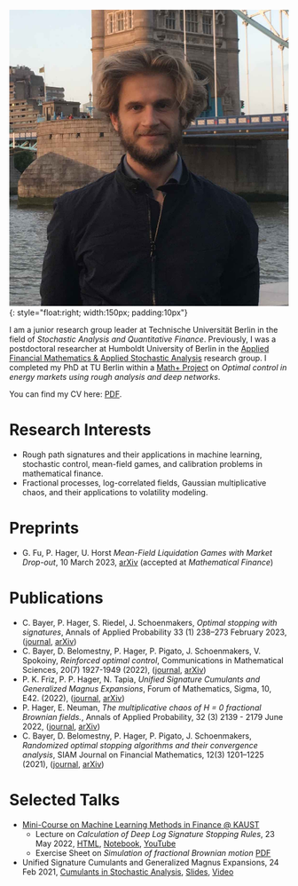 ![image](me_in_london.jpg){: style="float:right; width:150px; padding:10px"}

I am a junior research group leader at Technische Universität Berlin in the field of *Stochastic Analysis and Quantitative Finance*.
Previously, I was a postdoctoral researcher at Humboldt University of Berlin in the [Applied Financial Mathematics & Applied Stochastic Analysis](https://www.applied-financial-mathematics.de/paul-hager) research group.
I completed my PhD at TU Berlin within a [Math+ Project](https://mathplus.de/research-2/application-areas/aa4-energy-markets/aa4-2/) on *Optimal control in energy markets using rough analysis and deep networks*.

You can find my CV here: [PDF](./paul_hager_cv.pdf).

# Research Interests
- Rough path signatures and their applications in machine learning, stochastic control, mean-field games, and calibration problems in mathematical finance.
- Fractional processes, log-correlated fields, Gaussian multiplicative chaos, and their applications to volatility modeling.

# Preprints
- G. Fu, P. Hager, U. Horst *Mean-Field Liquidation Games with Market Drop-out*, 10 March 2023, [arXiv](https://arxiv.org/abs/2303.05783) (accepted at *Mathematical Finance*)

# Publications
- C. Bayer, P. Hager, S. Riedel, J. Schoenmakers, *Optimal stopping with signatures*, Annals of Applied Probability 33 (1) 238–273 February 2023, ([journal](http://dx.doi.org/10.1214/22-AAP1814), [arXiv](http://arxiv.org/abs/2105.00778))
- C. Bayer, D. Belomestny, P. Hager, P. Pigato, J. Schoenmakers, V. Spokoiny, *Reinforced optimal control*, Communications in Mathematical Sciences, 20(7) 1927-1949 (2022), ([journal](https://dx.doi.org/10.4310/CMS.2022.v20.n7.a7), [arXiv](http://arxiv.org/abs/2011.12382))
- P. K. Friz, P. P. Hager, N. Tapia, *Unified Signature Cumulants and Generalized Magnus Expansions*, Forum of Mathematics, Sigma, 10, E42. (2022), ([journal](https://www.doi.org/10.1017/fms.2022.20), [arXiv](https://arxiv.org/abs/2102.03345))
- P. Hager, E. Neuman, *The multiplicative chaos of H = 0 fractional Brownian fields.*, Annals of Applied Probability, 32 (3) 2139 - 2179 June 2022, ([journal](http://dx.doi.org/10.1214/21-AAP1730), [arXiv](https://arxiv.org/abs/2008.01385))
- C. Bayer, D. Belomestny, P. Hager, P. Pigato, J. Schoenmakers, *Randomized optimal stopping algorithms and their convergence analysis*, SIAM Journal on Financial Mathematics, 12(3) 1201–1225 (2021), ([journal](https://epubs.siam.org/doi/abs/10.1137/20M1373876), [arXiv](https://arxiv.org/abs/2002.00816))

# Selected Talks
- [Mini-Course on Machine Learning Methods in Finance @ KAUST](https://cemse.kaust.edu.sa/stochnum/news/workshop-stochastic-numerics-and-statistical-learning-theory-and-applications-may-2022)
    - Lecture on *Calculation of Deep Log Signature Stopping Rules*, 23 May 2022, [HTML](./talks/calculating_signature_stopping_rules.html), [Notebook](./talks/calculating_signature_stopping_rules.zip), [YouTube](https://www.youtube.com/watch?v=6p7u8B_1SMA)
    - Exercise Sheet on *Simulation of fractional Brownian motion* [PDF](./talks/excersize_sheet_sampling_of_fBm.pdf)
- Unified Signature Cumulants and Generalized Magnus Expansions, 24 Feb 2021, [Cumulants in Stochastic Analysis](http://page.math.tu-berlin.de/~tapia/cumulants/), [Slides](http://page.math.tu-berlin.de/~tapia/cumulants/slides/Hager-CSA21.pdf), [Video](http://page.math.tu-berlin.de/~tapia/cumulants/videos/hager-csa21.mp4)
